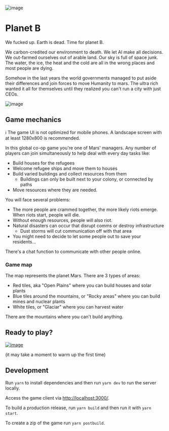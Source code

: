 ![image](https://user-images.githubusercontent.com/2715751/188812893-c452ed60-5f4d-45e6-9b7a-b5de22c44337.png)

# Planet B

We fucked up. Earth is dead. Time for planet B.

We carbon-credited our environment to death. We let AI make all decisions. We out-farmed ourselves out of arable land. Our sky is full of space junk. The water, the ice, the heat and the cold are all in the wrong places and most people are dying.

Somehow in the last years the world governments managed to put aside their differences and join forces to move Humanity to mars. The ultra rich wanted it all for themselves until they realized you can't run a city with just CEOs.

![image](https://user-images.githubusercontent.com/2715751/189550248-9a7d5005-c79b-4b1f-ac22-52773554664e.png)

## Game mechanics

ℹ️ The game UI is not optimized for mobile phones. A landscape screen with at least 1280x800 is recommended.

In this global co-op game you're one of Mars' managers.
Any number of players can join simultaneously to help deal with every day tasks like:

- Build houses for the refugees
- Welcome refugee ships and move them to houses
- Build varied buildings and collect resources from them
  - Buildings can only be built next to your colony, or connected by paths
- Move resources where they are needed.

You will face several problems:

- The more people are crammed together, the more likely riots emerge. When riots start, people will die.
- Without enough resources, people will also riot.
- Natural disasters can occur that disrupt comms or destroy infrastructure
  - Dust storms will cut communication off with that area
- You might need to decide to let some people out to save your residents...

There's a chat function to communicate with other people online.

### Game map

The map represents the planet Mars. There are 3 types of areas:

- Red tiles, aka "Open Plains" where you can build houses and solar plants
- Blue tiles around the mountains, or "Rocky areas" where you can build mines and nuclear plants
- White tiles, or "Glaciar" where you can harvest water

There are the mountains where you can't build anything.

## Ready to play?

[![image](https://user-images.githubusercontent.com/2715751/189384391-bff972ce-673c-4b16-8036-b905ead261df.png)](https://mars-planet-b.herokuapp.com/)

(it may take a moment to warm up the first time)

## Development

Run `yarn` to install dependencies and then run `yarn dev` to run the server locally.

Access the game client via <http://localhost:3000/>.

To build a production release, run `yarn build` and then run it with `yarn start`.

To create a zip of the game run `yarn postbuild`.
